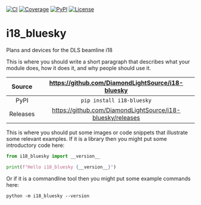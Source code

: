 [![CI](https://github.com/DiamondLightSource/i18-bluesky/actions/workflows/ci.yml/badge.svg)](https://github.com/DiamondLightSource/i18-bluesky/actions/workflows/ci.yml)
[![Coverage](https://codecov.io/gh/DiamondLightSource/i18-bluesky/branch/main/graph/badge.svg)](https://codecov.io/gh/DiamondLightSource/i18-bluesky)
[![PyPI](https://img.shields.io/pypi/v/i18-bluesky.svg)](https://pypi.org/project/i18-bluesky)
[![License](https://img.shields.io/badge/License-Apache%202.0-blue.svg)](https://opensource.org/licenses/Apache-2.0)

# i18_bluesky

Plans and devices for the DLS beamline i18

This is where you should write a short paragraph that describes what your module does,
how it does it, and why people should use it.

Source          | <https://github.com/DiamondLightSource/i18-bluesky>
:---:           | :---:
PyPI            | `pip install i18-bluesky`
Releases        | <https://github.com/DiamondLightSource/i18-bluesky/releases>

This is where you should put some images or code snippets that illustrate
some relevant examples. If it is a library then you might put some
introductory code here:

```python
from i18_bluesky import __version__

print(f"Hello i18_bluesky {__version__}")
```

Or if it is a commandline tool then you might put some example commands here:

```
python -m i18_bluesky --version
```
